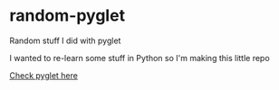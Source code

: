 # random-pyglet
Random stuff I did with pyglet

I wanted to re-learn some stuff in Python so I'm making this little repo

[Check pyglet here](https://github.com/pyglet/pyglet)
